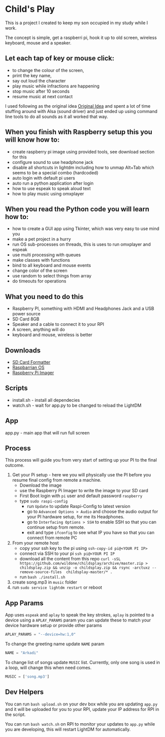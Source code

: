 # Child's Play

This is a project I created to keep my son occupied in my study while I work.

The concept is simple, get a raspberri pi, hook it up to old screen, wireless keyboard, mouse and a speaker.

## Let each tap of key or mouse click: 
* to change the colour of the screen, 
* print the key name,
* say out loud the character
* play music while infractions are happening
* stop music after 10 seconds
* resume music at next contact  

I used following as the original idea [Original Idea](https://willhaley.com/blog/fullscreen-raspberry-pi-app-tft/) and spent a lot of time stuffing around with Alsa (sound driver) and just ended up using command line tools to do all sounds as it all worked that way. 

## When you finish with Raspberry setup this you will know how to:
* create raspberry pi image using provided tools, see download section for this
* configure sound to use headphone jack
* disable all shortcuts in lightdm including how to unmap Alt+Tab which seems to be a special combo (hardcoded) 
* auto login with default pi users
* auto run a python application after login  
* how to use espeak to speak aloud text
* how to play music using omxplayer

## When you read the Python code you will learn how to:
* how to create a GUI app using Tkinter, which was very easy to use mind you
* make a pet project in a hurry
* run OS sub-processes on threads, this is uses to run omxplayer and espeak
* use multi processing with queues
* make classes with functions
* bind to all keyboard and mouse events
* change color of the screen
* use random to select things from array
* do timeouts for operations 

 
## What you need to do this
* Raspberry PI, something with HDMI and Headphones Jack and a USB power source
* SD Card 8GB
* Speaker and a cable to connect it to your RPI
* A screen, anything will do
* keyboard and mouse, wireless is better

## Downloads
* [SD Card Formatter](https://www.sdcard.org/downloads/formatter/eula_windows/SDCardFormatterv5_WinEN.zip)
* [Raspbarrian OS](https://downloads.raspberrypi.org/raspios_lite_armhf_latest)
* [Raspberry Pi Imager](https://www.raspberrypi.org/downloads/)

## Scripts

* install.sh - install all dependecies
* watch.sh - wait for app.py to be changed to reload the LightDM


## App

app.py - main app that will run full screen

## Process

This process will guide you from very start of setting up your PI to the final outcome. 

1. Get your Pi setup - here we you will physically use the PI before you resume final config from remote a machine. 
    * Download the image
    * use the Raspberry Pi Imager to write the image to your SD card
    * First Boot login with `pi` user and default password `raspberry`
    * type `sudo raspi-config`
        * run `Update` to update Raspi-Config to latest version
        * go to `Advanced Options > Audio` and choose the audio output for your PI hardware setup, for me its Headphones.
        * go to `Interfacing Options > SSH` to enable SSH so that you can continue setup from remote.
        * exit and type `ifconfig` to see what IP you have so that you can connect from remote PC
2. From your remote host
    * copy your ssh key to the pi using `ssh-copy-id pi@<YOUR PI IP>`
    * connect via SSH to your pi `ssh pi@<YOUR PI IP`
    * download all the content from this repo `curl -sSL https://github.com/wildone/childsplay/archive/master.zip > childsplay.zip && unzip -o childsplay.zip && rsync -arctuxz --remove-source-files  childsplay-master/* .`
    * run `bash ./install.sh`
3. create song.mp3 in `music` folder
4. run `sudo service lightdm restart` or reboot

## App Params

App uses `espeak` and `aplay` to speak the key strokes, `aplay` is pointed to a device using a `APLAY_PARAMS` param you can update these to match your device hardware setup or provide other params 

```python
APLAY_PARAMS = "--device=hw:1,0"
```

To change the greeting name update `NAME` param

```python
NAME = "Arkadi"
```

To change list of songs update `MUSIC` list. Currently, only one song is used in a loop, will change this when need comes.

```python
MUSIC = ['song.mp3']
```

## Dev Helpers

You can run `bash upload.sh` on your dev box while you are updating `app.py` and it will be uploaded for you to your RPI, update your IP address for RPI in the script.  

You can run `bash watch.sh` on RPI to monitor your updates to `app.py` while you are developing, this will restart LightDM for automatically.